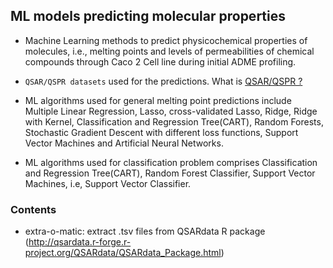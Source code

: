 ## ML models predicting molecular properties
* Machine Learning methods to predict physicochemical properties of molecules, i.e., melting points and levels of permeabilities of chemical compounds through Caco 2 Cell line during initial ADME profiling.

* `QSAR/QSPR datasets` used for the predictions. 
What is [QSAR/QSPR ?](https://en.wikipedia.org/wiki/Quantitative_structure%E2%80%93activity_relationship)

* ML algorithms used for general melting point predictions include Multiple Linear Regression, Lasso, cross-validated Lasso, Ridge, Ridge with Kernel, Classification and Regression Tree(CART), Random Forests, Stochastic Gradient Descent with different loss functions, Support Vector Machines and Artificial Neural Networks.

* ML algorithms used for classification problem comprises Classification and Regression Tree(CART), Random Forest Classifier, Support Vector Machines, i.e, Support Vector Classifier. 


### Contents
* extra-o-matic: extract .tsv files from QSARdata R package (http://qsardata.r-forge.r-project.org/QSARdata/QSARdata_Package.html)

